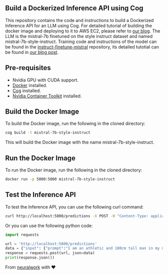 ## Build a Dockerized Inference API using Cog
This repository contains the code and instructions to build a Dockerized Inference API for an LLM using Cog. For detailed tutorial of building the docker image and deploying to it to AWS EC2, please refer to [our blog](https://blog.neuralwork.ai/).
The LLM is the mistral-7b finetuned on the style instruct dataset and named mistral-7b-style-instruct. Training code and instructions of the model can be found in the [instruct-finetune-mistral](https://github.com/neuralwork/instruct-finetune-mistral) repository, its detailed tutotial can be found in [our blog post](https://blog.neuralwork.ai/deploying-llms-on-aws-ec2-using-cog-a-complete-guide/).

## Pre-requisites
- Nvidia GPU with CUDA support.
- [Docker](https://www.docker.com/) installed.
- [Cog](https://github.com/replicate/cog) installed.
- [Nvidia Container Toolkit](https://docs.nvidia.com/datacenter/cloud-native/container-toolkit/latest/install-guide.html) installed.

## Build the Docker Image
To build the Docker image, run the following in the cloned directory:
```bash
cog build -t mistral-7b-style-instruct
```
This will build the Docker image with the name mistral-7b-style-instruct.

## Run the Docker Image
To run the Docker image, run the following in the cloned directory:
```bash
docker run -p 5000:5000 mistral-7b-style-instruct
```
## Test the Inference API
To test the Inference API, you can use the following curl command:

```bash
curl http://localhost:5000/predictions -X POST -H "Content-Type: application/json" -d '{"input": {"prompt":"I am an athletic and 180cm tall man in my mid twenties, I have a rectangle shaped body with slightly broad shoulders and have a sleek,casual style. I usually prefer darker colors.", "event": "I am going to a wedding."}}'
```
Or you can use the following python code:
```python
import requests

url = 'http://localhost:5000/predictions'
data = {"input": {"prompt":"I am an athletic and 180cm tall man in my mid twenties, I have a rectangle shaped body with slightly broad shoulders and have a sleek,casual style. I usually prefer darker colors.", "event": "I am going to a wedding."}}
response = requests.post(url, json=data)
print(response.json())
```

From [neuralwork](https://neuralwork.ai/) with :heart:
